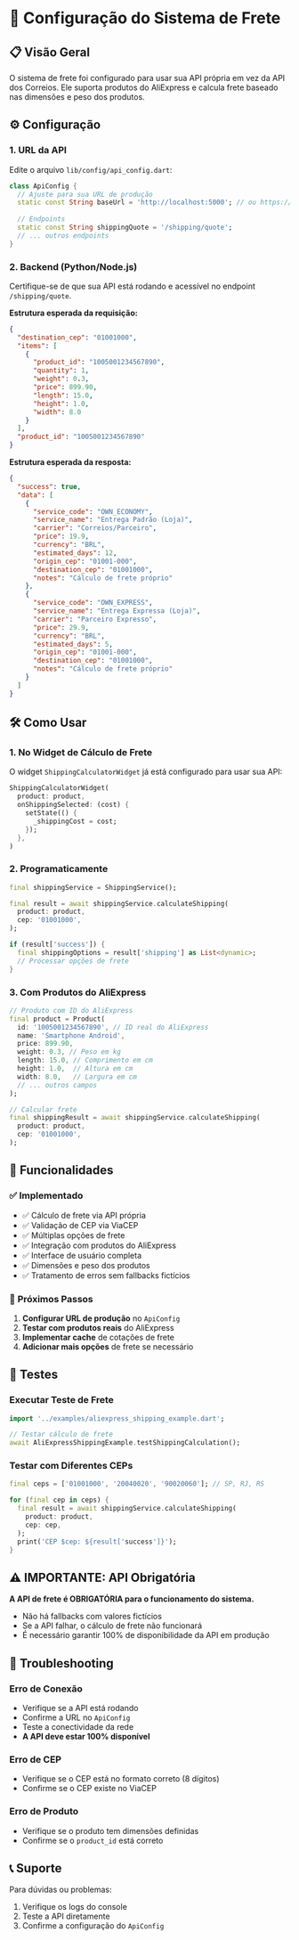 # 🚚 Configuração do Sistema de Frete

## 📋 **Visão Geral**

O sistema de frete foi configurado para usar sua API própria em vez da API dos Correios. Ele suporta produtos do AliExpress e calcula frete baseado nas dimensões e peso dos produtos.

## ⚙️ **Configuração**

### 1. **URL da API**
Edite o arquivo `lib/config/api_config.dart`:

```dart
class ApiConfig {
  // Ajuste para sua URL de produção
  static const String baseUrl = 'http://localhost:5000'; // ou https://sua-api.com
  
  // Endpoints
  static const String shippingQuote = '/shipping/quote';
  // ... outros endpoints
}
```

### 2. **Backend (Python/Node.js)**
Certifique-se de que sua API está rodando e acessível no endpoint `/shipping/quote`.

**Estrutura esperada da requisição:**
```json
{
  "destination_cep": "01001000",
  "items": [
    {
      "product_id": "1005001234567890",
      "quantity": 1,
      "weight": 0.3,
      "price": 899.90,
      "length": 15.0,
      "height": 1.0,
      "width": 8.0
    }
  ],
  "product_id": "1005001234567890"
}
```

**Estrutura esperada da resposta:**
```json
{
  "success": true,
  "data": [
    {
      "service_code": "OWN_ECONOMY",
      "service_name": "Entrega Padrão (Loja)",
      "carrier": "Correios/Parceiro",
      "price": 19.9,
      "currency": "BRL",
      "estimated_days": 12,
      "origin_cep": "01001-000",
      "destination_cep": "01001000",
      "notes": "Cálculo de frete próprio"
    },
    {
      "service_code": "OWN_EXPRESS",
      "service_name": "Entrega Expressa (Loja)",
      "carrier": "Parceiro Expresso",
      "price": 29.9,
      "currency": "BRL",
      "estimated_days": 5,
      "origin_cep": "01001-000",
      "destination_cep": "01001000",
      "notes": "Cálculo de frete próprio"
    }
  ]
}
```

## 🛠️ **Como Usar**

### 1. **No Widget de Cálculo de Frete**
O widget `ShippingCalculatorWidget` já está configurado para usar sua API:

```dart
ShippingCalculatorWidget(
  product: product,
  onShippingSelected: (cost) {
    setState(() {
      _shippingCost = cost;
    });
  },
)
```

### 2. **Programaticamente**
```dart
final shippingService = ShippingService();

final result = await shippingService.calculateShipping(
  product: product,
  cep: '01001000',
);

if (result['success']) {
  final shippingOptions = result['shipping'] as List<dynamic>;
  // Processar opções de frete
}
```

### 3. **Com Produtos do AliExpress**
```dart
// Produto com ID do AliExpress
final product = Product(
  id: '1005001234567890', // ID real do AliExpress
  name: 'Smartphone Android',
  price: 899.90,
  weight: 0.3, // Peso em kg
  length: 15.0, // Comprimento em cm
  height: 1.0,  // Altura em cm
  width: 8.0,   // Largura em cm
  // ... outros campos
);

// Calcular frete
final shippingResult = await shippingService.calculateShipping(
  product: product,
  cep: '01001000',
);
```

## 🔧 **Funcionalidades**

### ✅ **Implementado**
- ✅ Cálculo de frete via API própria
- ✅ Validação de CEP via ViaCEP
- ✅ Múltiplas opções de frete
- ✅ Integração com produtos do AliExpress
- ✅ Interface de usuário completa
- ✅ Dimensões e peso dos produtos
- ✅ Tratamento de erros sem fallbacks fictícios

### 🎯 **Próximos Passos**
1. **Configurar URL de produção** no `ApiConfig`
2. **Testar com produtos reais** do AliExpress
3. **Implementar cache** de cotações de frete
4. **Adicionar mais opções** de frete se necessário

## 🧪 **Testes**

### Executar Teste de Frete
```dart
import '../examples/aliexpress_shipping_example.dart';

// Testar cálculo de frete
await AliExpressShippingExample.testShippingCalculation();
```

### Testar com Diferentes CEPs
```dart
final ceps = ['01001000', '20040020', '90020060']; // SP, RJ, RS

for (final cep in ceps) {
  final result = await shippingService.calculateShipping(
    product: product,
    cep: cep,
  );
  print('CEP $cep: ${result['success']}');
}
```

## ⚠️ **IMPORTANTE: API Obrigatória**

**A API de frete é OBRIGATÓRIA para o funcionamento do sistema.**
- Não há fallbacks com valores fictícios
- Se a API falhar, o cálculo de frete não funcionará
- É necessário garantir 100% de disponibilidade da API em produção

## 🚨 **Troubleshooting**

### Erro de Conexão
- Verifique se a API está rodando
- Confirme a URL no `ApiConfig`
- Teste a conectividade da rede
- **A API deve estar 100% disponível**

### Erro de CEP
- Verifique se o CEP está no formato correto (8 dígitos)
- Confirme se o CEP existe no ViaCEP

### Erro de Produto
- Verifique se o produto tem dimensões definidas
- Confirme se o `product_id` está correto

## 📞 **Suporte**

Para dúvidas ou problemas:
1. Verifique os logs do console
2. Teste a API diretamente
3. Confirme a configuração do `ApiConfig`
